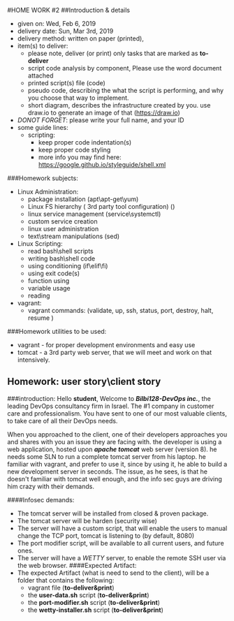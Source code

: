 #HOME WORK #2
##Introduction & details
- given on: Wed, Feb 6, 2019
- delivery date: Sun, Mar 3rd, 2019
- delivery method: written on paper (printed), 
- item(s) to deliver: 
  - please note, deliver (or print) only tasks that are marked as **to-deliver**
  - script code analysis by component, Please use the word document attached
  - printed script(s) file (code)
  - pseudo code, describing the what the script is performing, and why you choose that way to implement.
  - short diagram, describes the infrastructure created by you. use draw.io to generate an image of that (https://draw.io) 
- *DONOT FORGET*: please write your full name, and your ID 
- some guide lines:
  - scripting:
    - keep proper code indentation(s)
    - keep proper code styling 
    - more info you may find here: https://google.github.io/styleguide/shell.xml
     
###Homework subjects:
- Linux Administration:
  - package installation (apt\apt-get\yum)
  - Linux FS hierarchy ( 3rd party tool configuration) ()
  - linux service management (service\systemctl)
  - custom service creation
  - linux user administration
  - text\stream manipulations (sed) 
- Linux Scripting:
  - read bash\shell scripts
  - writing bash\shell code
  - using conditioning (if\elif\fi) 
  - using exit code(s)
  - function using
  - variable usage
  - reading 
- vagrant:
  - vagrant commands: (validate, up, ssh, status, port, destroy, halt, resume )
  
###Homework utilities to be used:
- vagrant - for proper development environments and easy use 
- tomcat  - a 3rd party web server, that we will meet and work on that intensively.

## Homework: user story\client story
###introduction:
Hello **student**,
Welcome to _***Bilbi128-DevOps inc.***_, the leading DevOps consultancy firm in Israel. 
The #1 company in customer care and professionalism.
You have sent to one of our most valuable clients, to take care of all their DevOps needs.

When you approached to the client, one of their developers approaches you and shares with you an issue they are facing with.
the developer is using a web application, hosted upon _**apache tomcat**_ web server (version 8). he needs some SLN to run a complete tomcat server from his laptop. he familiar with vagrant, and prefer to use it, since by using it, he able to build a new development server in seconds. The issue, as he sees, is that he doesn't familiar with tomcat well enough, and the info sec guys are driving him crazy with their demands.

####Infosec demands:
- The tomcat server will be installed from closed & proven package.
- The tomcat server will be harden (security wise)
- The server will have a custom script, that will enable the users to manual change the TCP port, tomcat is listening to (by default, 8080)
- The port modifier script, will be available to all current users, and future ones. 
- The server will have a _WETTY_ server, to enable the remote SSH user via the web browser.
####Expected Artifact:
- The expected Artifact (what is need to send to the client), will be a folder that contains the following:
  - vagrant file (**to-deliver&print**) 
  - the **user-data.sh** script (**to-deliver&print**)
  - the **port-modifier.sh** script (**to-deliver&print**)
  - the **wetty-installer.sh** script (**to-deliver&print**)

  
 



